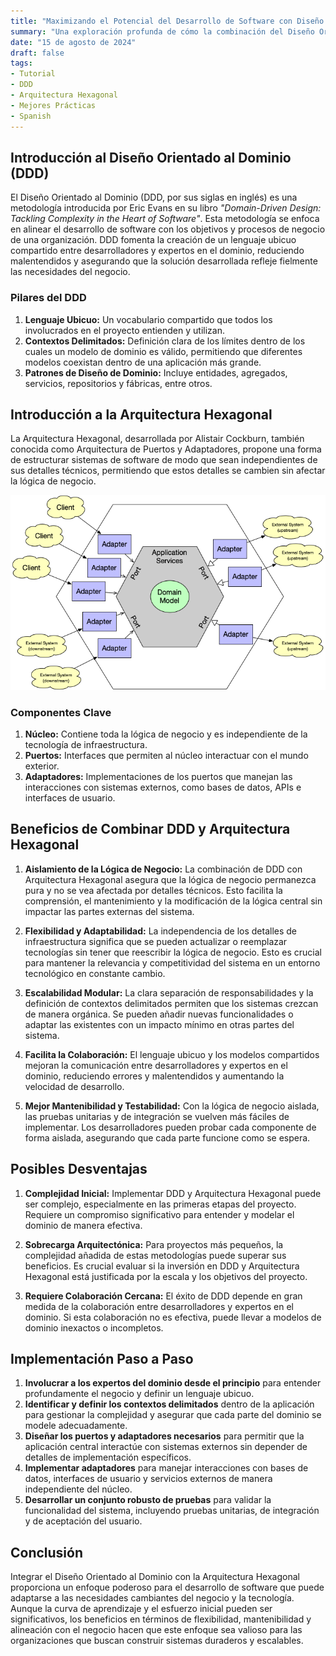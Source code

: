 ```yaml
---
title: "Maximizando el Potencial del Desarrollo de Software con Diseño Orientado al Dominio y Arquitectura Hexagonal"  
summary: "Una exploración profunda de cómo la combinación del Diseño Orientado al Dominio con la Arquitectura Hexagonal puede transformar el desarrollo de software, proporcionando un marco robusto para manejar complejidades y promover un crecimiento sostenible."  
date: "15 de agosto de 2024"  
draft: false  
tags:  
- Tutorial  
- DDD  
- Arquitectura Hexagonal  
- Mejores Prácticas  
- Spanish  
---
```


## Introducción al Diseño Orientado al Dominio (DDD)

El Diseño Orientado al Dominio (DDD, por sus siglas en inglés) es una metodología introducida por Eric Evans en su libro *"Domain-Driven Design: Tackling Complexity in the Heart of Software"*. Esta metodología se enfoca en alinear el desarrollo de software con los objetivos y procesos de negocio de una organización. DDD fomenta la creación de un lenguaje ubicuo compartido entre desarrolladores y expertos en el dominio, reduciendo malentendidos y asegurando que la solución desarrollada refleje fielmente las necesidades del negocio.

### Pilares del DDD

1. **Lenguaje Ubicuo:** Un vocabulario compartido que todos los involucrados en el proyecto entienden y utilizan.
2. **Contextos Delimitados:** Definición clara de los límites dentro de los cuales un modelo de dominio es válido, permitiendo que diferentes modelos coexistan dentro de una aplicación más grande.
3. **Patrones de Diseño de Dominio:** Incluye entidades, agregados, servicios, repositorios y fábricas, entre otros.

## Introducción a la Arquitectura Hexagonal

La Arquitectura Hexagonal, desarrollada por Alistair Cockburn, también conocida como Arquitectura de Puertos y Adaptadores, propone una forma de estructurar sistemas de software de modo que sean independientes de sus detalles técnicos, permitiendo que estos detalles se cambien sin afectar la lógica de negocio.

![img.png](img.png)

### Componentes Clave

1. **Núcleo:** Contiene toda la lógica de negocio y es independiente de la tecnología de infraestructura.
2. **Puertos:** Interfaces que permiten al núcleo interactuar con el mundo exterior.
3. **Adaptadores:** Implementaciones de los puertos que manejan las interacciones con sistemas externos, como bases de datos, APIs e interfaces de usuario.

## Beneficios de Combinar DDD y Arquitectura Hexagonal

1. **Aislamiento de la Lógica de Negocio:**
   La combinación de DDD con Arquitectura Hexagonal asegura que la lógica de negocio permanezca pura y no se vea afectada por detalles técnicos. Esto facilita la comprensión, el mantenimiento y la modificación de la lógica central sin impactar las partes externas del sistema.

2. **Flexibilidad y Adaptabilidad:**
   La independencia de los detalles de infraestructura significa que se pueden actualizar o reemplazar tecnologías sin tener que reescribir la lógica de negocio. Esto es crucial para mantener la relevancia y competitividad del sistema en un entorno tecnológico en constante cambio.

3. **Escalabilidad Modular:**
   La clara separación de responsabilidades y la definición de contextos delimitados permiten que los sistemas crezcan de manera orgánica. Se pueden añadir nuevas funcionalidades o adaptar las existentes con un impacto mínimo en otras partes del sistema.

4. **Facilita la Colaboración:**
   El lenguaje ubicuo y los modelos compartidos mejoran la comunicación entre desarrolladores y expertos en el dominio, reduciendo errores y malentendidos y aumentando la velocidad de desarrollo.

5. **Mejor Mantenibilidad y Testabilidad:**
   Con la lógica de negocio aislada, las pruebas unitarias y de integración se vuelven más fáciles de implementar. Los desarrolladores pueden probar cada componente de forma aislada, asegurando que cada parte funcione como se espera.

## Posibles Desventajas

1. **Complejidad Inicial:**
   Implementar DDD y Arquitectura Hexagonal puede ser complejo, especialmente en las primeras etapas del proyecto. Requiere un compromiso significativo para entender y modelar el dominio de manera efectiva.

2. **Sobrecarga Arquitectónica:**
   Para proyectos más pequeños, la complejidad añadida de estas metodologías puede superar sus beneficios. Es crucial evaluar si la inversión en DDD y Arquitectura Hexagonal está justificada por la escala y los objetivos del proyecto.

3. **Requiere Colaboración Cercana:**
   El éxito de DDD depende en gran medida de la colaboración entre desarrolladores y expertos en el dominio. Si esta colaboración no es efectiva, puede llevar a modelos de dominio inexactos o incompletos.

## Implementación Paso a Paso

1. **Involucrar a los expertos del dominio desde el principio** para entender profundamente el negocio y definir un lenguaje ubicuo.
2. **Identificar y definir los contextos delimitados** dentro de la aplicación para gestionar la complejidad y asegurar que cada parte del dominio se modele adecuadamente.
3. **Diseñar los puertos y adaptadores necesarios** para permitir que la aplicación central interactúe con sistemas externos sin depender de detalles de implementación específicos.
4. **Implementar adaptadores** para manejar interacciones con bases de datos, interfaces de usuario y servicios externos de manera independiente del núcleo.
5. **Desarrollar un conjunto robusto de pruebas** para validar la funcionalidad del sistema, incluyendo pruebas unitarias, de integración y de aceptación del usuario.

## Conclusión

Integrar el Diseño Orientado al Dominio con la Arquitectura Hexagonal proporciona un enfoque poderoso para el desarrollo de software que puede adaptarse a las necesidades cambiantes del negocio y la tecnología. Aunque la curva de aprendizaje y el esfuerzo inicial pueden ser significativos, los beneficios en términos de flexibilidad, mantenibilidad y alineación con el negocio hacen que este enfoque sea valioso para las organizaciones que buscan construir sistemas duraderos y escalables.
